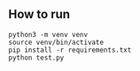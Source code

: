 ## How to run

```
python3 -m venv venv
source venv/bin/activate
pip install -r requirements.txt
python test.py
```
